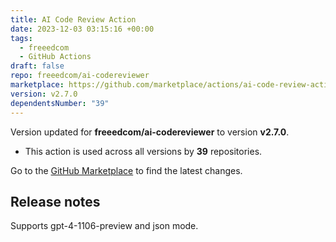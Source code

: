 ```yaml
---
title: AI Code Review Action
date: 2023-12-03 03:15:16 +00:00
tags:
  - freeedcom
  - GitHub Actions
draft: false
repo: freeedcom/ai-codereviewer
marketplace: https://github.com/marketplace/actions/ai-code-review-action
version: v2.7.0
dependentsNumber: "39"
---
```



Version updated for **freeedcom/ai-codereviewer** to version **v2.7.0**.
- This action is used across all versions by **39** repositories.

Go to the [GitHub Marketplace](https://github.com/marketplace/actions/ai-code-review-action) to find the latest changes.

## Release notes

Supports gpt-4-1106-preview and json mode.
